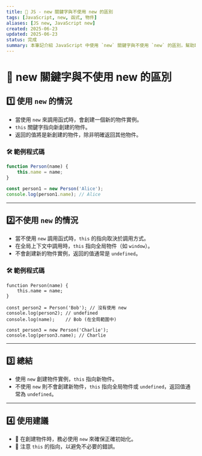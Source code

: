 ```yaml
---
title: 🔧 JS - new 關鍵字與不使用 new 的區別
tags: [JavaScript, new, 函式, 物件]
aliases: [JS new, JavaScript new]
created: 2025-06-23
updated: 2025-06-23
status: 完成
summary: 本筆記介紹 JavaScript 中使用 `new` 關鍵字與不使用 `new` 的區別，幫助理解物件創建的過程。
---
```


# 🔧 new 關鍵字與不使用 new 的區別

## 1️⃣ 使用 `new` 的情況

- 當使用 `new` 來調用函式時，會創建一個新的物件實例。
- `this` 關鍵字指向新創建的物件。
- 返回的值將是新創建的物件，除非明確返回其他物件。

### 🛠️ 範例程式碼

```javascript
function Person(name) {
    this.name = name;
}

const person1 = new Person('Alice');
console.log(person1.name); // Alice
```

---
## 2️⃣不使用 `new` 的情況

- 當不使用 `new` 調用函式時，`this` 的指向取決於調用方式。
- 在全局上下文中調用時，`this` 指向全局物件（如 `window`）。
- 不會創建新的物件實例，返回的值通常是 `undefined`。

### 🛠️ 範例程式碼

```
function Person(name) {
    this.name = name;
}

const person2 = Person('Bob'); // 沒有使用 new
console.log(person2); // undefined
console.log(name);    // Bob (在全局範圍中)

const person3 = new Person('Charlie');
console.log(person3.name); // Charlie
```

---
## 3️⃣ 總結

- 使用 `new` 創建物件實例，`this` 指向新物件。
- 不使用 `new` 則不會創建新物件，`this` 指向全局物件或 `undefined`，返回值通常為 `undefined`。

---
## 4️⃣ 使用建議

- 🔹 在創建物件時，務必使用 `new` 來確保正確初始化。
- 🔹 注意 `this` 的指向，以避免不必要的錯誤。